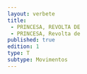 ```yaml
---
layout: verbete
title:
 - PRINCESA, REVOLTA DE
 - PRINCESA, Revolta de
published: true
edition: 1  
type: T
subtype: Movimentos
---
```


